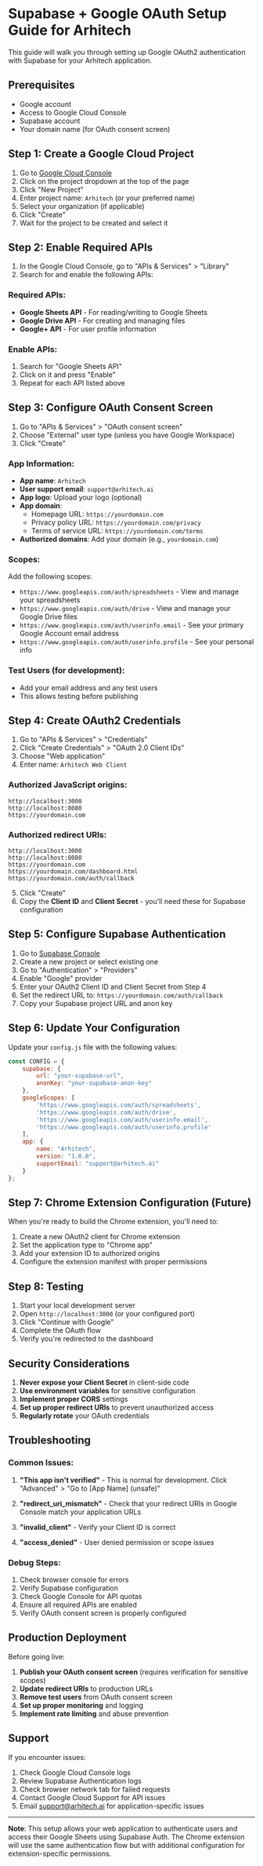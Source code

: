 # Supabase + Google OAuth Setup Guide for Arhitech

This guide will walk you through setting up Google OAuth2 authentication with Supabase for your Arhitech application.

## Prerequisites

- Google account
- Access to Google Cloud Console
- Supabase account
- Your domain name (for OAuth consent screen)

## Step 1: Create a Google Cloud Project

1. Go to [Google Cloud Console](https://console.cloud.google.com/)
2. Click on the project dropdown at the top of the page
3. Click "New Project"
4. Enter project name: `Arhitech` (or your preferred name)
5. Select your organization (if applicable)
6. Click "Create"
7. Wait for the project to be created and select it

## Step 2: Enable Required APIs

1. In the Google Cloud Console, go to "APIs & Services" > "Library"
2. Search for and enable the following APIs:

### Required APIs:
- **Google Sheets API** - For reading/writing to Google Sheets
- **Google Drive API** - For creating and managing files
- **Google+ API** - For user profile information

### Enable APIs:
1. Search for "Google Sheets API"
2. Click on it and press "Enable"
3. Repeat for each API listed above

## Step 3: Configure OAuth Consent Screen

1. Go to "APIs & Services" > "OAuth consent screen"
2. Choose "External" user type (unless you have Google Workspace)
3. Click "Create"

### App Information:
- **App name**: `Arhitech`
- **User support email**: `support@arhitech.ai`
- **App logo**: Upload your logo (optional)
- **App domain**: 
  - Homepage URL: `https://yourdomain.com`
  - Privacy policy URL: `https://yourdomain.com/privacy`
  - Terms of service URL: `https://yourdomain.com/terms`
- **Authorized domains**: Add your domain (e.g., `yourdomain.com`)

### Scopes:
Add the following scopes:
- `https://www.googleapis.com/auth/spreadsheets` - View and manage your spreadsheets
- `https://www.googleapis.com/auth/drive` - View and manage your Google Drive files
- `https://www.googleapis.com/auth/userinfo.email` - See your primary Google Account email address
- `https://www.googleapis.com/auth/userinfo.profile` - See your personal info

### Test Users (for development):
- Add your email address and any test users
- This allows testing before publishing

## Step 4: Create OAuth2 Credentials

1. Go to "APIs & Services" > "Credentials"
2. Click "Create Credentials" > "OAuth 2.0 Client IDs"
3. Choose "Web application"
4. Enter name: `Arhitech Web Client`

### Authorized JavaScript origins:
```
http://localhost:3000
http://localhost:8080
https://yourdomain.com
```

### Authorized redirect URIs:
```
http://localhost:3000
http://localhost:8080
https://yourdomain.com
https://yourdomain.com/dashboard.html
https://yourdomain.com/auth/callback
```

5. Click "Create"
6. Copy the **Client ID** and **Client Secret** - you'll need these for Supabase configuration

## Step 5: Configure Supabase Authentication

1. Go to [Supabase Console](https://supabase.com/dashboard)
2. Create a new project or select existing one
3. Go to "Authentication" > "Providers"
4. Enable "Google" provider
5. Enter your OAuth2 Client ID and Client Secret from Step 4
6. Set the redirect URL to: `https://yourdomain.com/auth/callback`
7. Copy your Supabase project URL and anon key

## Step 6: Update Your Configuration

Update your `config.js` file with the following values:

```javascript
const CONFIG = {
    supabase: {
        url: "your-supabase-url",
        anonKey: "your-supabase-anon-key"
    },
    googleScopes: [
        'https://www.googleapis.com/auth/spreadsheets',
        'https://www.googleapis.com/auth/drive',
        'https://www.googleapis.com/auth/userinfo.email',
        'https://www.googleapis.com/auth/userinfo.profile'
    ],
    app: {
        name: "Arhitech",
        version: "1.0.0",
        supportEmail: "support@arhitech.ai"
    }
};
```

## Step 7: Chrome Extension Configuration (Future)

When you're ready to build the Chrome extension, you'll need to:

1. Create a new OAuth2 client for Chrome extension
2. Set the application type to "Chrome app"
3. Add your extension ID to authorized origins
4. Configure the extension manifest with proper permissions

## Step 8: Testing

1. Start your local development server
2. Open `http://localhost:3000` (or your configured port)
3. Click "Continue with Google"
4. Complete the OAuth flow
5. Verify you're redirected to the dashboard

## Security Considerations

1. **Never expose your Client Secret** in client-side code
2. **Use environment variables** for sensitive configuration
3. **Implement proper CORS** settings
4. **Set up proper redirect URIs** to prevent unauthorized access
5. **Regularly rotate** your OAuth credentials

## Troubleshooting

### Common Issues:

1. **"This app isn't verified"** - This is normal for development. Click "Advanced" > "Go to [App Name] (unsafe)"

2. **"redirect_uri_mismatch"** - Check that your redirect URIs in Google Console match your application URLs

3. **"invalid_client"** - Verify your Client ID is correct

4. **"access_denied"** - User denied permission or scope issues

### Debug Steps:

1. Check browser console for errors
2. Verify Supabase configuration
3. Check Google Console for API quotas
4. Ensure all required APIs are enabled
5. Verify OAuth consent screen is properly configured

## Production Deployment

Before going live:

1. **Publish your OAuth consent screen** (requires verification for sensitive scopes)
2. **Update redirect URIs** to production URLs
3. **Remove test users** from OAuth consent screen
4. **Set up proper monitoring** and logging
5. **Implement rate limiting** and abuse prevention

## Support

If you encounter issues:

1. Check Google Cloud Console logs
2. Review Supabase Authentication logs
3. Check browser network tab for failed requests
4. Contact Google Cloud Support for API issues
5. Email support@arhitech.ai for application-specific issues

---

**Note**: This setup allows your web application to authenticate users and access their Google Sheets using Supabase Auth. The Chrome extension will use the same authentication flow but with additional configuration for extension-specific permissions.
